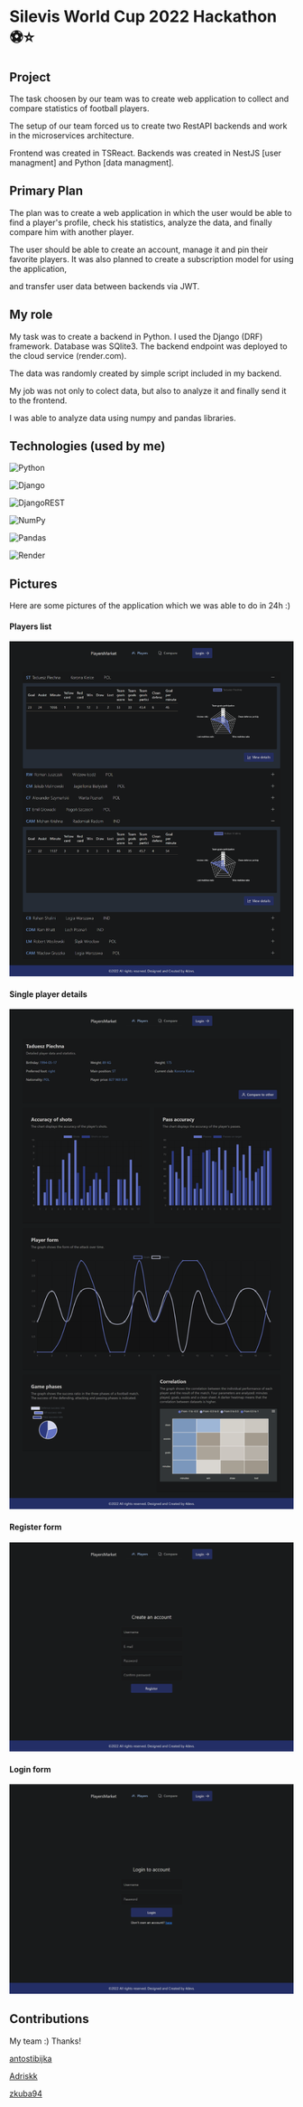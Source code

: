 # Silevis World Cup 2022 Hackathon :soccer::star:

## Project

The task choosen by our team was to create web application to collect and compare statistics of football players. 

The setup of our team forced us to create two RestAPI backends and work in the microservices architecture. 

Frontend was created in TSReact. Backends was created in NestJS [user managment] and Python [data managment].

## Primary Plan

The plan was to create a web application in which the user would be able to find a player's profile, check his statistics, analyze the data, and finally compare him with another player.

The user should be able to create an account, manage it and pin their favorite players. It was also planned to create a subscription model for using the application,

and transfer user data between backends via JWT.

## My role

My task was to create a backend in Python. I used the Django (DRF) framework. Database was SQlite3. The backend endpoint was deployed to the cloud service (render.com).

The data was randomly created by simple script included in my backend.

My job was not only to colect data, but also to analyze it and finally send it to the frontend. 

I was able to analyze data using numpy and pandas libraries.

## Technologies (used by me)

![Python](https://img.shields.io/badge/python-3670A0?style=for-the-badge&logo=python&logoColor=ffdd54)

![Django](https://img.shields.io/badge/django-%23092E20.svg?style=for-the-badge&logo=django&logoColor=white)

![DjangoREST](https://img.shields.io/badge/DJANGO-REST-ff1709?style=for-the-badge&logo=django&logoColor=white&color=ff1709&labelColor=gray)

![NumPy](https://img.shields.io/badge/numpy-%23013243.svg?style=for-the-badge&logo=numpy&logoColor=white)

![Pandas](https://img.shields.io/badge/pandas-%23150458.svg?style=for-the-badge&logo=pandas&logoColor=white)

![Render](https://img.shields.io/badge/Render-%46E3B7.svg?style=for-the-badge&logo=render&logoColor=white)

## Pictures

Here are some pictures of the application which we was able to do in 24h :)

#### Players list

![home](https://github.com/Propsowicz/hackathon-api-2/blob/dev/pics/players.png?raw=true)

#### Single player details

![details](https://github.com/Propsowicz/hackathon-api-2/blob/dev/pics/details.png?raw=true)

#### Register form

![register](https://github.com/Propsowicz/hackathon-api-2/blob/dev/pics/register.png?raw=true)

#### Login form

![login](https://github.com/Propsowicz/hackathon-api-2/blob/dev/pics/login.png?raw=true)

## Contributions

My team :) Thanks!

[antostibijka](https://github.com/antostibijka)

[Adriskk](https://github.com/Adriskk)

[zkuba94](https://github.com/zkuba94)






